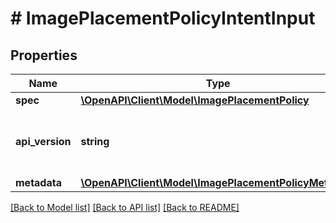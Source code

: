 # # ImagePlacementPolicyIntentInput

## Properties

Name | Type | Description | Notes
------------ | ------------- | ------------- | -------------
**spec** | [**\OpenAPI\Client\Model\ImagePlacementPolicy**](ImagePlacementPolicy.md) |  |
**api_version** | **string** | API Version of the Nutanix v3 API framework. | [optional] [default to '3.1.0']
**metadata** | [**\OpenAPI\Client\Model\ImagePlacementPolicyMetadata**](ImagePlacementPolicyMetadata.md) |  |

[[Back to Model list]](../../README.md#models) [[Back to API list]](../../README.md#endpoints) [[Back to README]](../../README.md)
